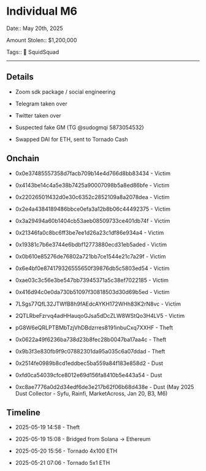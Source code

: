 # Individual M6

Date:: May 20th, 2025

Amount Stolen:: $1,200,000

Tags:: 🔑 SquidSquad


---

## Details

- Zoom sdk package / social engineering

- Telegram taken over

- Twitter taken over

- Suspected fake GM (TG @sudogmqi 5873054532)

- Swapped DAI for ETH, sent to Tornado Cash



## Onchain

- 0x0e37485557358d7facb709b14e4d766d8bb83434 - Victim

- 0x4143be14c4a5e38b7425a90007098b5a8ed86bfe - Victim

- 0x22026501f432d0e30c6352c2852109a8a2078dea - Victim

- 0x2e4a4384189486bbce0efa3a12b8b06c44492375 - Victim

- 0x3a29494a60b1404cb53aeb08509733ce401db74f - Victim

- 0x21346fa0c8bc6ff3be7ee1d26a23c1df86e934a4 - Victim

- 0x19381c7b6e3744e6bdbf12773880ecd31eb5aded - Victim

- 0x0b610e85276de76802a721bb7ce1544e21c7a29f - Victim

- 0x6e4bf0e874179326555650f39876db5c5803ed54 - Victim

- 0xae03c3c56e3be547bb73945371a5c38ef7022185 - Victim

- 0x416d94c0e0da730b51097f30818503d30d69b5ed - Victim

- 7LSgs77QfL32JTWfB8h9fAEdcAYKH172WHh83K2rN8vc - Victim

- 2QTLRbeFzrvq4adHHauqoGJsa5dDcZLW8WStQo3H4LV5 - Victim


- pG8W6eQRLPTBMbTzjVhDBdzrres8191inbuCxq7XXHF - Theft

- 0x0622a49f6236ba738d23b8fec28b0047ba17aa4c - Theft

- 0x9b3f3e830fb9f9c07882301da95a035c6a07ddad - Theft

- 0x2514fe0989b8cd1eddbec5ba559a84f183e858d2 - Dust

- 0xfd0ca54039cfce8012e69d156fa8410b5e443a54 - Dust

- 0xc8ae7776a0d2d34edf6de3e217b62f06b68d438e - Dust (May 2025 Dust Collector - Syfu, Rainfi, MarketAcross, Jan 20, B3, M6)


## Timeline

- 2025-05-19 14:58 - Theft

- 2025-05-19 15:08 - Bridged from Solana -> Ethereum

- 2025-05-20 15:56 - Tornado 4x100 ETH

- 2025-05-21 07:06 - Tornado 5x1 ETH